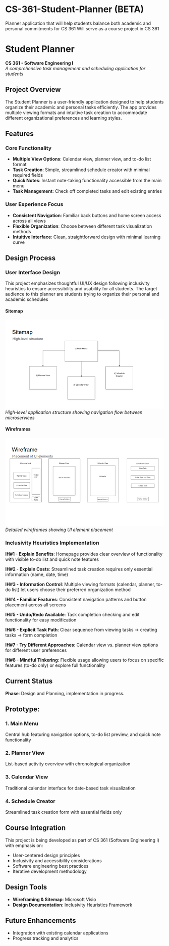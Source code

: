 # CS-361-Student-Planner (BETA)
Planner application that will help students balance both academic and personal commitments for CS 361
Will serve as a course project in CS 361

# Student Planner
**CS 361 - Software Engineering I**  
*A comprehensive task management and scheduling application for students*

##  Project Overview

The Student Planner is a user-friendly application designed to help students organize their academic and personal tasks efficiently. The app provides multiple viewing formats and intuitive task creation to accommodate different organizational preferences and learning styles.

##  Features

### Core Functionality
- **Multiple View Options**: Calendar view, planner view, and to-do list format
- **Task Creation**: Simple, streamlined schedule creator with minimal required fields
- **Quick Notes**: Instant note-taking functionality accessible from the main menu
- **Task Management**: Check off completed tasks and edit existing entries

### User Experience Focus
- **Consistent Navigation**: Familiar back buttons and home screen access across all views
- **Flexible Organization**: Choose between different task visualization methods
- **Intuitive Interface**: Clean, straightforward design with minimal learning curve

##  Design Process

### User Interface Design
This project emphasizes thoughtful UI/UX design following inclusivity heuristics to ensure accessibility and usability for all students. The target audience to this planner are students trying to organize their personal and academic schedules

#### Sitemap
![Sitemap](Sitemap.png)
*High-level application structure showing navigation flow between microservices*

#### Wireframes
![Wireframes](Wireframe.png)
*Detailed wireframes showing UI element placement*

### Inclusivity Heuristics Implementation

**IH#1 - Explain Benefits**: Homepage provides clear overview of functionality with visible to-do list and quick note features

**IH#2 - Explain Costs**: Streamlined task creation requires only essential information (name, date, time)

**IH#3 - Information Control**: Multiple viewing formats (calendar, planner, to-do list) let users choose their preferred organization method

**IH#4 - Familiar Features**: Consistent navigation patterns and button placement across all screens

**IH#5 - Undo/Redo Available**: Task completion checking and edit functionality for easy modification

**IH#6 - Explicit Task Path**: Clear sequence from viewing tasks → creating tasks → form completion

**IH#7 - Try Different Approaches**: Calendar view vs. planner view options for different user preferences

**IH#8 - Mindful Tinkering**: Flexible usage allowing users to focus on specific features (to-do only) or explore full functionality

##  Current Status

**Phase**: Design and Planning, implementation in progress. 


## Prototype:

### 1. Main Menu
Central hub featuring navigation options, to-do list preview, and quick note functionality

### 2. Planner View  
List-based activity overview with chronological organization

### 3. Calendar View
Traditional calendar interface for date-based task visualization

### 4. Schedule Creator
Streamlined task creation form with essential fields only

##  Course Integration

This project is being developed as part of CS 361 (Software Engineering I) with emphasis on:
- User-centered design principles
- Inclusivity and accessibility considerations
- Software engineering best practices
- Iterative development methodology

## Design Tools

- **Wireframing & Sitemap**: Microsoft Visio
- **Design Documentation**: Inclusivity Heuristics Framework

## Future Enhancements

- Integration with existing calendar applications
- Progress tracking and analytics


